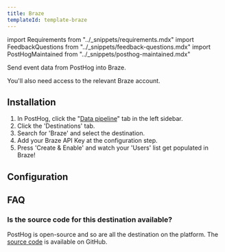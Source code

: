 ```yaml
---
title: Braze
templateId: template-braze
---
```


import Requirements from "../_snippets/requirements.mdx"
import FeedbackQuestions from "../_snippets/feedback-questions.mdx"
import PostHogMaintained from "../_snippets/posthog-maintained.mdx"

Send event data from PostHog into Braze.

<Requirements />

You'll also need access to the relevant Braze account.

## Installation

1. In PostHog, click the "[Data pipeline](https://us.posthog.com/pipeline/overview)" tab in the left sidebar.
2. Click the 'Destinations' tab.
3. Search for 'Braze' and select the destination.
4. Add your Braze API Key at the configuration step.
5. Press 'Create & Enable' and watch your 'Users' list get populated in Braze!

## Configuration

<TemplateParameters />

## FAQ

### Is the source code for this destination available?

PostHog is open-source and so are all the destination on the platform. The [source code](https://github.com/PostHog/posthog/blob/master/posthog/cdp/templates/braze/template_braze.py) is available on GitHub.

<PostHogMaintained />

<FeedbackQuestions />
